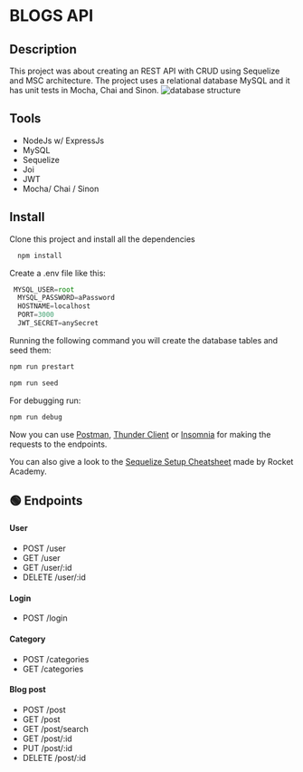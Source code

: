 # BLOGS API

## Description
This project was about creating an REST API with CRUD using Sequelize and MSC architecture. The project uses a relational database MySQL and it has unit tests in Mocha, Chai and Sinon.
<img src="blogs.png" alt="database structure">

## Tools
* NodeJs w/ ExpressJs
* MySQL
* Sequelize
* Joi
* JWT 
* Mocha/ Chai / Sinon

## Install
Clone this project and install all the dependencies 
```sh
  npm install
```
Create a .env file like this:
``` javascript
 MYSQL_USER=root
  MYSQL_PASSWORD=aPassword
  HOSTNAME=localhost
  PORT=3000
  JWT_SECRET=anySecret
```
Running the following command you will create the database tables and seed them:
```sh
npm run prestart
```
```sh
npm run seed
```
For debugging run: 
```sh
npm run debug
```

Now you can use <a href="https://www.postman.com/">Postman</a>, <a href="https://www.thunderclient.com/">Thunder Client</a> or <a href="https://insomnia.rest/">Insomnia</a> for making the requests to the endpoints.

You can also give a look to the <a href="https://bootcamp.rocketacademy.co/4-backend-structure/4.1-orm-sequelize/4.1.9-sequelize-setup-cheatsheet">Sequelize Setup Cheatsheet</a> made by Rocket Academy.

## 🟢 Endpoints
#### User
* POST /user
* GET /user
* GET /user/:id
* DELETE /user/:id

#### Login
* POST /login

#### Category
* POST /categories
* GET /categories

#### Blog post
* POST /post
* GET /post
* GET /post/search
* GET /post/:id
* PUT /post/:id
* DELETE /post/:id